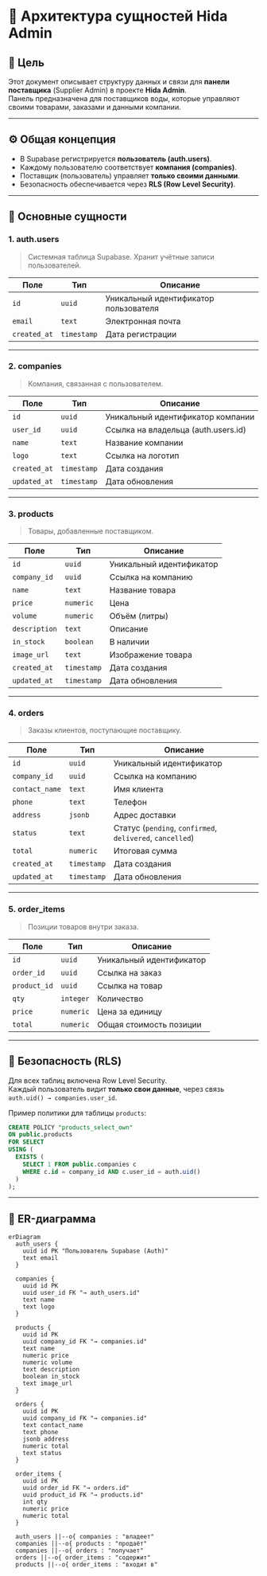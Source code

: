 # 📘 Архитектура сущностей Hida Admin

## 🧩 Цель

Этот документ описывает структуру данных и связи для **панели поставщика** (Supplier Admin) в проекте **Hida Admin**.  
Панель предназначена для поставщиков воды, которые управляют своими товарами, заказами и данными компании.

---

## ⚙️ Общая концепция

- В Supabase регистрируется **пользователь (auth.users)**.
- Каждому пользователю соответствует **компания (companies)**.
- Поставщик (пользователь) управляет **только своими данными**.
- Безопасность обеспечивается через **RLS (Row Level Security)**.

---

## 🧱 Основные сущности

### 1. auth.users
> Системная таблица Supabase. Хранит учётные записи пользователей.

| Поле | Тип | Описание |
|------|-----|-----------|
| `id` | `uuid` | Уникальный идентификатор пользователя |
| `email` | `text` | Электронная почта |
| `created_at` | `timestamp` | Дата регистрации |

---

### 2. companies
> Компания, связанная с пользователем.

| Поле | Тип | Описание |
|------|-----|-----------|
| `id` | `uuid` | Уникальный идентификатор компании |
| `user_id` | `uuid` | Ссылка на владельца (auth.users.id) |
| `name` | `text` | Название компании |
| `logo` | `text` | Ссылка на логотип |
| `created_at` | `timestamp` | Дата создания |
| `updated_at` | `timestamp` | Дата обновления |

---

### 3. products
> Товары, добавленные поставщиком.

| Поле | Тип | Описание |
|------|-----|-----------|
| `id` | `uuid` | Уникальный идентификатор |
| `company_id` | `uuid` | Ссылка на компанию |
| `name` | `text` | Название товара |
| `price` | `numeric` | Цена |
| `volume` | `numeric` | Объём (литры) |
| `description` | `text` | Описание |
| `in_stock` | `boolean` | В наличии |
| `image_url` | `text` | Изображение товара |
| `created_at` | `timestamp` | Дата создания |
| `updated_at` | `timestamp` | Дата обновления |

---

### 4. orders
> Заказы клиентов, поступающие поставщику.

| Поле | Тип | Описание |
|------|-----|-----------|
| `id` | `uuid` | Уникальный идентификатор |
| `company_id` | `uuid` | Ссылка на компанию |
| `contact_name` | `text` | Имя клиента |
| `phone` | `text` | Телефон |
| `address` | `jsonb` | Адрес доставки |
| `status` | `text` | Статус (`pending`, `confirmed`, `delivered`, `cancelled`) |
| `total` | `numeric` | Итоговая сумма |
| `created_at` | `timestamp` | Дата создания |
| `updated_at` | `timestamp` | Дата обновления |

---

### 5. order_items
> Позиции товаров внутри заказа.

| Поле | Тип | Описание |
|------|-----|-----------|
| `id` | `uuid` | Уникальный идентификатор |
| `order_id` | `uuid` | Ссылка на заказ |
| `product_id` | `uuid` | Ссылка на товар |
| `qty` | `integer` | Количество |
| `price` | `numeric` | Цена за единицу |
| `total` | `numeric` | Общая стоимость позиции |

---

## 🔐 Безопасность (RLS)

Для всех таблиц включена Row Level Security.  
Каждый пользователь видит **только свои данные**, через связь `auth.uid() → companies.user_id`.

Пример политики для таблицы `products`:

```sql
CREATE POLICY "products_select_own"
ON public.products
FOR SELECT
USING (
  EXISTS (
    SELECT 1 FROM public.companies c
    WHERE c.id = company_id AND c.user_id = auth.uid()
  )
);
```

---

## 🧩 ER-диаграмма

```mermaid
erDiagram
  auth_users {
    uuid id PK "Пользователь Supabase (Auth)"
    text email
  }

  companies {
    uuid id PK
    uuid user_id FK "→ auth_users.id"
    text name
    text logo
  }

  products {
    uuid id PK
    uuid company_id FK "→ companies.id"
    text name
    numeric price
    numeric volume
    text description
    boolean in_stock
    text image_url
  }

  orders {
    uuid id PK
    uuid company_id FK "→ companies.id"
    text contact_name
    text phone
    jsonb address
    numeric total
    text status
  }

  order_items {
    uuid id PK
    uuid order_id FK "→ orders.id"
    uuid product_id FK "→ products.id"
    int qty
    numeric price
    numeric total
  }

  auth_users ||--o{ companies : "владеет"
  companies ||--o{ products : "продаёт"
  companies ||--o{ orders : "получает"
  orders ||--o{ order_items : "содержит"
  products ||--o{ order_items : "входит в"
```
